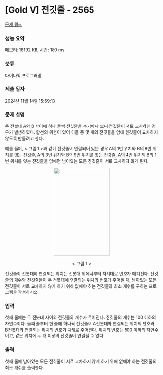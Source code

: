 # [Gold V] 전깃줄 - 2565 

[문제 링크](https://www.acmicpc.net/problem/2565) 

### 성능 요약

메모리: 18192 KB, 시간: 180 ms

### 분류

다이나믹 프로그래밍

### 제출 일자

2024년 11월 14일 15:59:13

### 문제 설명

<p>두 전봇대 A와 B 사이에 하나 둘씩 전깃줄을 추가하다 보니 전깃줄이 서로 교차하는 경우가 발생하였다. 합선의 위험이 있어 이들 중 몇 개의 전깃줄을 없애 전깃줄이 교차하지 않도록 만들려고 한다.</p>

<p>예를 들어, < 그림 1 >과 같이 전깃줄이 연결되어 있는 경우 A의 1번 위치와 B의 8번 위치를 잇는 전깃줄, A의 3번 위치와 B의 9번 위치를 잇는 전깃줄, A의 4번 위치와 B의 1번 위치를 잇는 전깃줄을 없애면 남아있는 모든 전깃줄이 서로 교차하지 않게 된다.</p>

<p style="text-align: center;"><img alt="" src="https://upload.acmicpc.net/d90221dd-eb80-419f-bdfb-5dd4ebac23af/-/preview/" style="width: 183px; height: 288px;"></p>

<p style="text-align: center;">< 그림 1 ></p>

<p>전깃줄이 전봇대에 연결되는 위치는 전봇대 위에서부터 차례대로 번호가 매겨진다. 전깃줄의 개수와 전깃줄들이 두 전봇대에 연결되는 위치의 번호가 주어질 때, 남아있는 모든 전깃줄이 서로 교차하지 않게 하기 위해 없애야 하는 전깃줄의 최소 개수를 구하는 프로그램을 작성하시오.</p>

### 입력 

 <p>첫째 줄에는 두 전봇대 사이의 전깃줄의 개수가 주어진다. 전깃줄의 개수는 100 이하의 자연수이다. 둘째 줄부터 한 줄에 하나씩 전깃줄이 A전봇대와 연결되는 위치의 번호와 B전봇대와 연결되는 위치의 번호가 차례로 주어진다. 위치의 번호는 500 이하의 자연수이고, 같은 위치에 두 개 이상의 전깃줄이 연결될 수 없다.</p>

### 출력 

 <p>첫째 줄에 남아있는 모든 전깃줄이 서로 교차하지 않게 하기 위해 없애야 하는 전깃줄의 최소 개수를 출력한다.</p>

